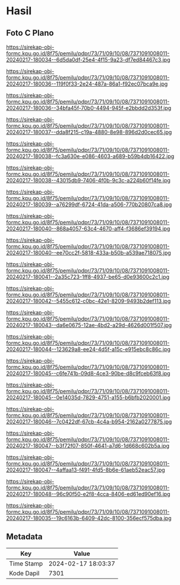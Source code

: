 # Hasil

## Foto C Plano

https://sirekap-obj-formc.kpu.go.id/8f75/pemilu/pdpr/73/71/09/10/08/7371091008011-20240217-180034--6d5da0df-25e4-4f15-9a23-df7ed84467c3.jpg

https://sirekap-obj-formc.kpu.go.id/8f75/pemilu/pdpr/73/71/09/10/08/7371091008011-20240217-180036--119f0f33-2e24-487a-86a1-f92ec07bca9e.jpg

https://sirekap-obj-formc.kpu.go.id/8f75/pemilu/pdpr/73/71/09/10/08/7371091008011-20240217-180036--34bfa45f-70b0-4494-945f-e2bbdd2d353f.jpg

https://sirekap-obj-formc.kpu.go.id/8f75/pemilu/pdpr/73/71/09/10/08/7371091008011-20240217-180037--dda8f215-c19a-4880-8e98-896d2d0cec65.jpg

https://sirekap-obj-formc.kpu.go.id/8f75/pemilu/pdpr/73/71/09/10/08/7371091008011-20240217-180038--fc3a630e-e086-4603-a689-b59b4db16422.jpg

https://sirekap-obj-formc.kpu.go.id/8f75/pemilu/pdpr/73/71/09/10/08/7371091008011-20240217-180038--43015db9-7406-4f0b-9c3c-a224b60f14fe.jpg

https://sirekap-obj-formc.kpu.go.id/8f75/pemilu/pdpr/73/71/09/10/08/7371091008011-20240217-180039--a76299df-6724-41da-a506-770b20807ca8.jpg

https://sirekap-obj-formc.kpu.go.id/8f75/pemilu/pdpr/73/71/09/10/08/7371091008011-20240217-180040--868a4057-63c4-4670-aff4-f3686ef39194.jpg

https://sirekap-obj-formc.kpu.go.id/8f75/pemilu/pdpr/73/71/09/10/08/7371091008011-20240217-180040--ee70cc2f-5818-433a-b50b-a539ae718075.jpg

https://sirekap-obj-formc.kpu.go.id/8f75/pemilu/pdpr/73/71/09/10/08/7371091008011-20240217-180041--2a35c723-1ff8-4937-be65-d0e93600c2c1.jpg

https://sirekap-obj-formc.kpu.go.id/8f75/pemilu/pdpr/73/71/09/10/08/7371091008011-20240217-180042--5455c612-c0bc-42e1-8209-9493b2def113.jpg

https://sirekap-obj-formc.kpu.go.id/8f75/pemilu/pdpr/73/71/09/10/08/7371091008011-20240217-180043--da6e0675-12ae-4bd2-a29d-4626d001f507.jpg

https://sirekap-obj-formc.kpu.go.id/8f75/pemilu/pdpr/73/71/09/10/08/7371091008011-20240217-180044--123629a8-ee24-4d5f-a15c-e915ebc8c86c.jpg

https://sirekap-obj-formc.kpu.go.id/8f75/pemilu/pdpr/73/71/09/10/08/7371091008011-20240217-180045--c6fe741b-09d8-4ce3-90be-d8c9fceb63f8.jpg

https://sirekap-obj-formc.kpu.go.id/8f75/pemilu/pdpr/73/71/09/10/08/7371091008011-20240217-180045--0e14035d-7829-4751-a155-b6bfb2020001.jpg

https://sirekap-obj-formc.kpu.go.id/8f75/pemilu/pdpr/73/71/09/10/08/7371091008011-20240217-180046--7c0422df-67cb-4c4a-b954-2162a0277875.jpg

https://sirekap-obj-formc.kpu.go.id/8f75/pemilu/pdpr/73/71/09/10/08/7371091008011-20240217-180047--b3f72f07-850f-4641-a7d6-1d668c602b5a.jpg

https://sirekap-obj-formc.kpu.go.id/8f75/pemilu/pdpr/73/71/09/10/08/7371091008011-20240217-180047--4affaa13-f491-4fd5-8b6e-61aeb52eac57.jpg

https://sirekap-obj-formc.kpu.go.id/8f75/pemilu/pdpr/73/71/09/10/08/7371091008011-20240217-180048--96c90f50-e2f8-4cca-8406-ed61ed90ef16.jpg

https://sirekap-obj-formc.kpu.go.id/8f75/pemilu/pdpr/73/71/09/10/08/7371091008011-20240217-180035--19c6163b-6409-42dc-8100-356ecf575dba.jpg


## Metadata

| Key        | Value               |
| ---------- | ------------------- |
| Time Stamp | 2024-02-17 18:03:37 |
| Kode Dapil | 7301                |




